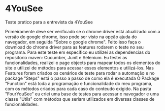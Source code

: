 # 4YouSee

  Teste pratico para a entrevista da 4YouSee

Primeiramente deve ser verificado se o chrome driver está atualizado com a versão do google chrome, isso pode ser visto na opção ajuda do navegador, em seguida "Sobre o google chrome".
Feito isso faça o download do chrome driver para as features rodarem o teste no seu programa.
Para este teste em especifico eu utilizei as dependencias do repositorio maven: Cucumber, Junit e Selenium.
Eu testei as funcionalidades, realizei o page objects para mapear todos os elementos do site e utilizei de métodos para acessar esses elementos e utilizá-los.
Nas Features foram criados os cenários de teste para rodar a automação e no package "Steps" está o passo a passo de como ela é executada
O Package "Function" está toda a programação e funcionalidade do meu programa, com os métodos criados para cada caso do conteudo exigido.
Na pasta "FourYouSee" eu criei uma base de testes para acessar o navegador e uma classe "Utils" com métodos que seriam utilizados em diversas classes de funcionalidades.
